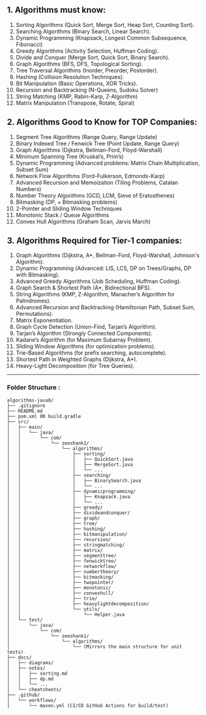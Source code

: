 ## 1. Algorithms must know:

1. Sorting Algorithms (Quick Sort, Merge Sort, Heap Sort, Counting Sort). <br>
2. Searching Algorithms (Binary Search, Linear Search). <br>
3. Dynamic Programming (Knapsack, Longest Common Subsequence, Fibonacci) <br>
4. Greedy Algorithms (Activity Selection, Huffman Coding).<br>
5. Divide and Conquer (Merge Sort, Quick Sort, Binary Search). <br>
6. Graph Algorithms (BFS, DFS, Topological Sorting).<br>
7. Tree Traversal Algorithms (Inorder, Preorder, Postorder). <br>
8. Hashing (Collision Resolution Techniques).<br>
9. Bit Manipulation (Basic Operations, XOR Tricks). <br>
10. Recursion and Backtracking (N-Queens, Sudoku Solver)<br>
11. String Matching (KMP, Rabin-Karp, Z-Algorithm)<br>
12. Matrix Manipulation (Transpose, Rotate, Spiral)<br>

## 2. Algorithms Good to Know for TOP Companies:

1. Segment Tree Algorithms (Range Query, Range Update) <br>
2. Binary Indexed Tree / Fenwick Tree (Point Update, Range Query) <br>
3. Graph Algorithms (Dijkstra, Bellman-Ford, Floyd-Warshall) <br>
4. Minimum Spanning Tree (Kruskal’s, Prim’s) <br>
5. Dynamic Programming (Advanced problems: Matrix Chain Multiplication, Subset Sum) <br>
6. Network Flow Algorithms (Ford-Fulkerson, Edmonds-Karp) <br>
7. Advanced Recursion and Memoization (Tiling Problems, Catalan Numbers) <br>
8. Number Theory Algorithms (GCD, LCM, Sieve of Eratosthenes) <br>
9. Bitmasking (DP, + Bitmasking problems) <br>
10. 2-Pointer and Sliding Window Techniques <br>
11. Monotonic Stack / Queue Algorithms <br>
12. Convex Hull Algorithms (Graham Scan, Jarvis March) <br>

## 3. Algorithms Required for Tier-1 companies:

1. Graph Algorithms (Dijkstra, A*, Bellman-Ford, Floyd-Warshall, Johnson's Algorithm). <br>
2. Dynamic Programming (Advanced: LIS, LCS, DP on Trees/Graphs, DP with Bitmasking).<br>
3. Advanced Greedy Algorithms (Job Scheduling, Huffman Coding).<br>
4. Graph Search & Shortest Path (A*, Bidirectional BFS).<br>
5. String Algorithms (KMP, Z-Algorithm, Manacher’s Algorithm for Palindromes). <br>
6. Advanced Recursion and Backtracking (Hamiltonian Path, Subset Sum, Permutations). <br>
7. Matrix Exponentiation. <br>
8. Graph Cycle Detection (Union-Find, Tarjan’s Algorithm). <br>
9. Tarjan’s Algorithm (Strongly Connected Components). <br>
10. Kadane’s Algorithm (for Maximum Subarray Problem). <br>
11. Sliding Window Algorithms (for optimization problems). <br>
12. Trie-Based Algorithms (for prefix searching, autocomplete). <br>
13. Shortest Path in Weighted Graphs (Dijkstra, A*). <br>
14. Heavy-Light Decomposition (for Tree Queries). <br>

---
### Folder Structure :

```plaintext
algorithms-java8/
├── .gitignore
├── README.md
├── pom.xml OR build.gradle
├── src/
│   ├── main/
│   │   └── java/
│   │       └── com/
│   │           └── zeeshank1/
│   │               └── algorithms/
│   │                   ├── sorting/
│   │                   │   ├── QuickSort.java
│   │                   │   ├── MergeSort.java
│   │                   │   └── ...
│   │                   ├── searching/
│   │                   │   ├── BinarySearch.java
│   │                   │   └── ...
│   │                   ├── dynamicprogramming/
│   │                   │   ├── Knapsack.java
│   │                   │   └── ...
│   │                   ├── greedy/
│   │                   ├── divideandconquer/
│   │                   ├── graph/
│   │                   ├── tree/
│   │                   ├── hashing/
│   │                   ├── bitmanipulation/
│   │                   ├── recursion/
│   │                   ├── stringmatching/
│   │                   ├── matrix/
│   │                   ├── segmenttree/
│   │                   ├── fenwicktree/
│   │                   ├── networkflow/
│   │                   ├── numbertheory/
│   │                   ├── bitmasking/
│   │                   ├── twopointer/
│   │                   ├── monotonic/
│   │                   ├── convexhull/
│   │                   ├── trie/
│   │                   ├── heavylightdecomposition/
│   │                   └── utils/
│   │                       └── Helper.java
│   └── test/
│       └── java/
│           └── com/
│               └── zeeshank1/
│                   └── algorithms/
│                       └── (Mirrors the main structure for unit tests)
├── docs/
│   ├── diagrams/
│   ├── notes/
│   │   ├── sorting.md
│   │   ├── dp.md
│   │   └── ...
│   └── cheatsheets/
├── .github/
│   └── workflows/
│       └── maven.yml (CI/CD GitHub Actions for build/test)

